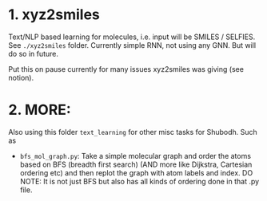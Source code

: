 
# 1. xyz2smiles
Text/NLP based learning for molecules, i.e. input will be SMILES / SELFIES.
See `./xyz2smiles` folder.
Currently simple RNN, not using any GNN. But will do so in future.

Put this on pause currently for many issues xyz2smiles was giving (see notion).

# 2. MORE:
Also using this folder `text_learning` for other misc tasks for Shubodh. Such as
* `bfs_mol_graph.py`: Take a simple molecular graph and order the atoms based on BFS (breadth first search) (AND more like Dijkstra, Cartesian ordering etc) and then replot the graph with atom labels and index. DO NOTE: It is not just BFS but also has all kinds of ordering done in that .py file.
